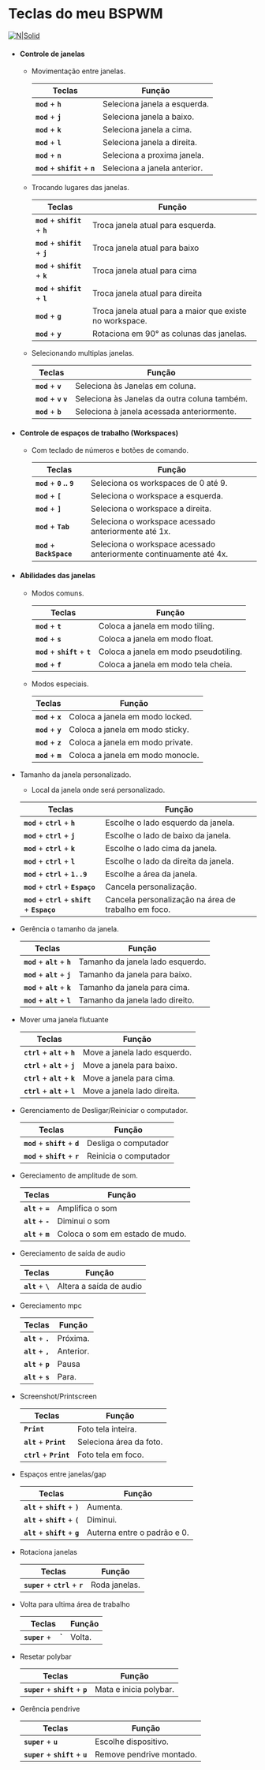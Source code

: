    # Teclas do meu BSPWM
   [![N|Solid](https://github.com/quebravel/dotfiles-conf/raw/master/gitresize.png?raw=true)](https://github.com/quebravel/dotfiles-conf)

- #### Controle de janelas

  - Movimentação entre janelas.

    Teclas | Função
    -------|--------
       **`mod`** + **`h`** | Seleciona janela a esquerda.  
       **`mod`** + **`j`** | Seleciona janela a baixo.
       **`mod`** + **`k`** | Seleciona janela a cima.
       **`mod`** + **`l`** | Seleciona janela a direita.
       **`mod`** + **`n`** | Seleciona a proxima janela.
       **`mod`** + **`shifit`** + **`n`** | Seleciona a janela anterior.

  - Trocando lugares das janelas.

    Teclas | Função
    -------|--------
       **`mod`** + **`shifit`** + **`h`** | Troca janela atual para esquerda.  
       **`mod`** + **`shifit`** + **`j`** | Troca janela atual para baixo
       **`mod`** + **`shifit`** + **`k`** | Troca janela atual para cima
       **`mod`** + **`shifit`** + **`l`** | Troca janela atual para direita
       **`mod`** + **`g`** | Troca janela atual para a maior que existe no workspace.
       **`mod`** + **`y`** | Rotaciona em 90° as colunas das janelas.


  - Selecionando multiplas janelas.

    Teclas | Função
    -------|--------
       **`mod`** + **`v`** | Seleciona às Janelas em coluna.  
       **`mod`** + **`v`** **`v`** | Seleciona às Janelas da outra coluna também.  
       **`mod`** + **`b`** | Seleciona à janela acessada anteriormente.

- #### Controle de espaços de trabalho (Workspaces)
  - Com teclado de números e botões de comando.

    Teclas | Função
    -------|--------
       **`mod`** + **`0` .. `9`** | Seleciona os workspaces de 0 até 9.  
       **`mod`** + **`[`** | Seleciona o workspace a esquerda.
       **`mod`** + **`]`** | Seleciona o workspace a direita.
       **`mod`** + **`Tab`** | Seleciona o workspace acessado anteriormente até 1x.
       **`mod`** + **`BackSpace`** | Seleciona o workspace acessado anteriormente continuamente até 4x.

- #### Abilidades das janelas
  - Modos comuns.

    Teclas | Função
    -------|--------
       **`mod`** + **`t`** | Coloca a janela em modo tiling.
       **`mod`** + **`s`** | Coloca a janela em modo float.
       **`mod`** + **``shift``** + **`t`** | Coloca a janela em modo pseudotiling.
       **`mod`** + **`f`** | Coloca a janela em modo tela cheia.


  - Modos especiais.

    Teclas | Função
    -------|--------
       **`mod`** + **`x`** | Coloca a janela em modo locked.
       **`mod`** + **`y`** | Coloca a janela em modo sticky.
       **`mod`** + **`z`** | Coloca a janela em modo private.
       **`mod`** + **`m`** | Coloca a janela em modo monocle.

 - Tamanho da janela personalizado.

    - Local da janela onde será personalizado.

   Teclas | Função
   -------|--------
      **`mod`** + **`ctrl`** + **`h`** | Escolhe o lado esquerdo da janela.
      **`mod`** + **`ctrl`** + **`j`** | Escolhe o lado de baixo da janela. 
      **`mod`** + **`ctrl`** + **`k`** | Escolhe o lado cima da janela.
      **`mod`** + **`ctrl`** + **`l`** | Escolhe o lado da direita da janela.
      **`mod`** + **`ctrl`** + **`1..9`** | Escolhe a área da janela.
      **`mod`** + **`ctrl`** + **`Espaço`** | Cancela personalização.
      **`mod`** + **`ctrl`** +  **`shift`** + **`Espaço`** | Cancela personalização na área de trabalho em foco.


 - Gerência o tamanho da janela.


   Teclas | Função
   -------|--------
      **`mod`** + **`alt`** + **`h`** | Tamanho da janela lado esquerdo.
      **`mod`** + **`alt`** + **`j`** | Tamanho da janela para baixo.
      **`mod`** + **`alt`** + **`k`** | Tamanho da janela para cima.
      **`mod`** + **`alt`** + **`l`** | Tamanho da janela lado direito.


 - Mover uma janela flutuante


   Teclas | Função
   -------|--------
      **`ctrl`** + **`alt`** + **`h`** | Move a janela lado esquerdo.
      **`ctrl`** + **`alt`** + **`j`** | Move a janela para baixo.
      **`ctrl`** + **`alt`** + **`k`** | Move a janela para cima.
      **`ctrl`** + **`alt`** + **`l`** | Move a janela lado direita.


 - Gerenciamento de Desligar/Reiniciar o computador.

   Teclas | Função
   -------|--------
      **`mod`** + **`shift`** + **`d`** | Desliga o computador
      **`mod`** + **`shift`** + **`r`** | Reinicia o computador

 - Gereciamento de amplitude de som.

   Teclas | Função
   -------|--------
      **`alt`** + **`=`** | Amplifica o som
      **`alt`** + **`-`** | Diminui o som
      **`alt`** + **`m`** | Coloca o som em estado de mudo. 

 - Gereciamento de saída de audio

   Teclas | Função
   -------|--------
      **`alt`** + **`\`** | Altera a saída de audio

 - Gereciamento mpc

   Teclas | Função
   -------|--------
      **`alt`** + **`.`** | Próxima.
      **`alt`** + **`,`** | Anterior.
      **`alt`** + **`p`** | Pausa
      **`alt`** + **`s`** | Para.

 - Screenshot/Printscreen

   Teclas | Função
   -------|--------
      **`Print`** | Foto tela inteira.
      **`alt`** + **`Print`** | Seleciona área da foto.
      **`ctrl`** + **`Print`** | Foto tela em foco.

 - Espaços entre janelas/gap

   Teclas | Função
   -------|--------
      **`alt`** + **`shift`** + **`)`** | Aumenta. 
      **`alt`** + **`shift`** + **`(`** | Diminui.
      **`alt`** + **`shift`** + **`g`** | Auterna entre o padrão e 0.

 - Rotaciona janelas

   Teclas | Função
   -------|--------
      **`super`** + **`ctrl`** + **`r`** | Roda janelas. 

 - Volta para ultima área de trabalho

   Teclas | Função
   -------|--------
      **`super`** + **` ` `** | Volta. 

 - Resetar polybar

   Teclas | Função
   -------|--------
      **`super`** + **`shift`** + **`p`**| Mata e inicia polybar. 

 - Gerência pendrive

   Teclas | Função
   -------|--------
      **`super`** + **`u`**| Escolhe dispositivo.
      **`super`** + **`shift`** + **`u`**| Remove pendrive montado.
